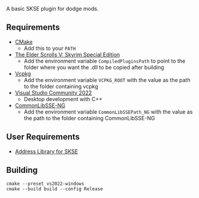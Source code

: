 A basic SKSE plugin for dodge mods.

## Requirements
* [CMake](https://cmake.org/)
	* Add this to your `PATH`
* [The Elder Scrolls V: Skyrim Special Edition](https://store.steampowered.com/app/489830)
	* Add the environment variable `CompiledPluginsPath` to point to the folder where you want the .dll to be copied after building
* [Vcpkg](https://github.com/microsoft/vcpkg)
	* Add the environment variable `VCPKG_ROOT` with the value as the path to the folder containing vcpkg
* [Visual Studio Community 2022](https://visualstudio.microsoft.com/)
	* Desktop development with C++
* [CommonLibSSE-NG](https://github.com/CharmedBaryon/CommonLibSSE-NG/)
	* Add the environment variable `CommonLibSSEPath_NG` with the value as the path to the folder containing CommonLibSSE-NG


## User Requirements
* [Address Library for SKSE](https://www.nexusmods.com/skyrimspecialedition/mods/32444)

## Building
```
cmake --preset vs2022-windows
cmake --build build --config Release
```
